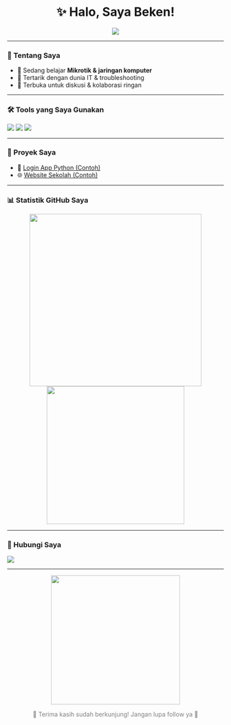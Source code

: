 <!-- README GitHub Bekemgmg - Tema Gelap + Teks Berjalan + Proyek -->

<h1 align="center">✨ Halo, Saya Beken!</h1>

<p align="center">
  <img src="https://readme-typing-svg.herokuapp.com?font=Fira+Code&size=22&duration=4000&pause=1000&color=FFFFFF&center=true&vCenter=true&width=500&lines=Masih+belajar...;Fokus+di+Mikrotik+dan+Jaringan.;Terima+kasih+sudah+berkunjung!" />
</p>

---

### 🧠 Tentang Saya
- 🔧 Sedang belajar **Mikrotik & jaringan komputer**
- 🚀 Tertarik dengan dunia IT & troubleshooting
- 🤝 Terbuka untuk diskusi & kolaborasi ringan

---

### 🛠️ Tools yang Saya Gunakan
<p>
  <img src="https://img.shields.io/badge/-Mikrotik-2D2D2D?style=flat&logo=raspberrypi&logoColor=white" />
  <img src="https://img.shields.io/badge/-VSCode-2D2D2D?style=flat&logo=visual-studio-code&logoColor=blue" />
  <img src="https://img.shields.io/badge/-Windows-2D2D2D?style=flat&logo=windows&logoColor=white" />
</p>

---

### 📂 Proyek Saya
- 💼 [Login App Python (Contoh)](https://github.com/Bekemgmg/login-app)
- 🌐 [Website Sekolah (Contoh)](https://github.com/Bekemgmg/website-smk)

---

### 📊 Statistik GitHub Saya
<p align="center">
  <img src="https://github-readme-stats.vercel.app/api?username=Bekengmg&show_icons=true&theme=onedark" width="400"/>
  <img src="https://github-readme-stats.vercel.app/api/top-langs/?username=Bekengmg&layout=compact&theme=onedark" width="320"/>
</p>

---

### 📱 Hubungi Saya
<p>
  <a href="https://instagram.com/nanangvictor" target="_blank">
    <img src="https://img.shields.io/badge/-@nanangvictor-2D2D2D?style=flat&logo=instagram&logoColor=E4405F" />
  </a>
</p>

---

<p align="center">
  <img src="https://media.giphy.com/media/qgQUggAC3Pfv687qPC/giphy.gif" width="300" />
</p>

<p align="center" style="color:gray;">
  💬 Terima kasih sudah berkunjung! Jangan lupa follow ya 🙌
</p>
